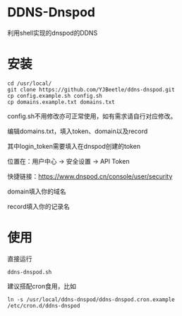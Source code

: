 # DDNS-Dnspod
利用shell实现的dnspod的DDNS

# 安装
```
cd /usr/local/
git clone https://github.com/YJBeetle/ddns-dnspod.git
cp config.example.sh config.sh
cp domains.example.txt domains.txt
```

config.sh不用修改亦可正常使用，如有需求请自行对应修改。

编辑domains.txt，填入token、domain以及record

其中login_token需要填入在dnspod创建的token

位置在：用户中心 -> 安全设置 -> API Token

快捷链接：https://www.dnspod.cn/console/user/security

domain填入你的域名

record填入你的记录名

# 使用
直接运行
```
ddns-dnspod.sh
```

建议搭配cron食用，比如
```
ln -s /usr/local/ddns-dnspod/ddns-dnspod.cron.example /etc/cron.d/ddns-dnspod
```